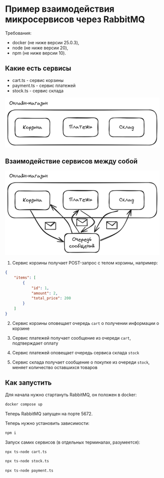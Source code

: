 # Пример взаимодействия микросервисов через RabbitMQ

Требования:

- docker (не ниже версии 25.0.3),
- node (не ниже версии 20),
- npm (не ниже версии 10).

## Какие есть сервисы

- cart.ts - сервис корзины
- payment.ts - сервис платежей
- stock.ts - сервис склада

![](./assets/01-microservices.png)

## Взаимодействие сервисов между собой

![](./assets/02-microservices.png)

1) Сервис корзины получает POST-запрос с телом корзины, например:

```json
{
    "items": [
        {
            "id": 1,
            "amount": 2,
            "total_price": 200
        }
    ]
}
```

2) Сервис корзины оповещает очередь `cart` о получении информации о корзине

3) Сервис платежей получает сообщение из очереди `cart`, подтверждает оплату

4) Сервис платежей оповещает очередь сервиса склада `stock`

5) Сервис склада получает сообщение о покупке из очереди `stock`, меняет количество оставшихся товаров

## Как запустить

Для начала нужно стартануть RabbitMQ, он положен в docker:

```bash
docker compose up
```

Теперь RabbitMQ запущен на порте 5672.

Теперь нужно установить зависимости:

```bash
npm i
```

Запуск самих сервисов (в отдельных терминалах, разумеется):

```bash
npx ts-node cart.ts
```

```bash
npx ts-node stock.ts
```

```bash
npx ts-node payment.ts
```

